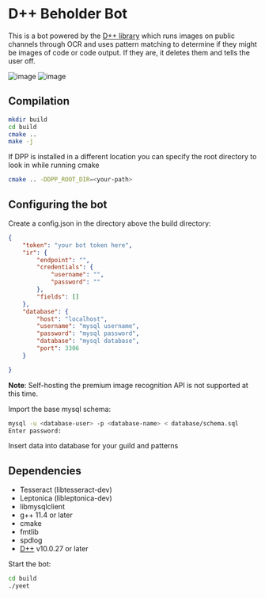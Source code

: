# D++ Beholder Bot

This is a bot powered by the [D++ library](https://dpp.dev) which runs images on public channels through OCR and uses pattern matching to determine if they might be images of code or code output. If they are, it deletes them and tells the user off.

![image](https://github.com/brainboxdotcc/yeet/assets/1556794/1366d2c3-9c4f-46ac-82d0-ad698d994487) ![image](https://github.com/brainboxdotcc/yeet/assets/1556794/8b4b0173-db2e-4489-a50f-a4582c7de228)

## Compilation

```bash
mkdir build
cd build
cmake ..
make -j
```

If DPP is installed in a different location you can specify the root directory to look in while running cmake 

```bash
cmake .. -DDPP_ROOT_DIR=<your-path>
```

## Configuring the bot

Create a config.json in the directory above the build directory:

```json
{
	"token": "your bot token here",
	"ir": {
		"endpoint": "",
		"credentials": {
			"username": "",
			"password": ""
		},
		"fields": []
	},
	"database": {
		"host": "localhost",
		"username": "mysql username",
		"password": "mysql password",
		"database": "mysql database",
		"port": 3306
	}

}
```

**Note**: Self-hosting the premium image recognition API is not supported at this time.

Import the base mysql schema:

```bash
mysql -u <database-user> -p <database-name> < database/schema.sql
Enter password:
```

Insert data into database for your guild and patterns

## Dependencies

* Tesseract (libtesseract-dev)
* Leptonica (libleptonica-dev)
* libmysqlclient
* g++ 11.4 or later
* cmake
* fmtlib
* spdlog
* [D++](https://github.com/brainboxdotcc/dpp) v10.0.27 or later

Start the bot:

```bash
cd build
./yeet
```
